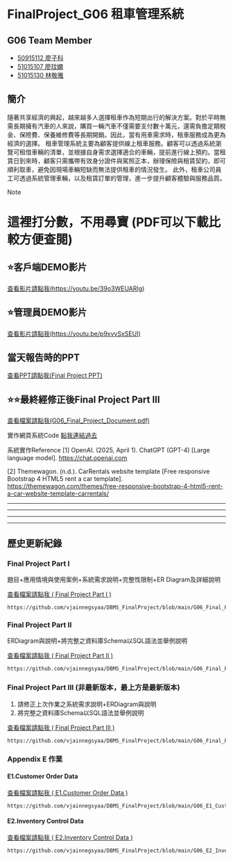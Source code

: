 # FinalProject_G06 租車管理系統

## G06 Team Member
* [50915112 廖子科](https://github.com/LiaoZike)
* [51015107 廖玟嫻](https://github.com/vjainnegsyaa/DBMS_FinalProject)
* [51015130 林敬雅](https://github.com/vjainnegsyaa/DBMS_FinalProject)

## 簡介
隨著共享經濟的興起，越來越多人選擇租車作為短期出行的解決方案。對於平時無需長期擁有汽車的人來說，購買一輛汽車不僅需要支付數十萬元，還需負擔定期稅金、保險費、保養維修費等長期開銷。因此，當有用車需求時，租車服務成為更為經濟的選擇。
租車管理系統主要為顧客提供線上租車服務。顧客可以透過系統瀏覽可租借車輛的清單，並根據自身需求選擇適合的車輛，提前進行線上預約。當租賃日到來時，顧客只需攜帶有效身分證件與駕照正本，辦理保險與租賃契約，即可順利取車，避免因現場車輛短缺而無法提供租車的情況發生。
此外，租車公司員工可透過系統管理車輛，以及租賃訂單的管理，進一步提升顧客體驗與服務品質。


> [!NOTE]
> # 這裡打分數，不用尋寶 (PDF可以下載比較方便查閱)
> ## ⭐客戶端DEMO影片
> [查看影片請點我(https://youtu.be/39o3WEUARIg)](https://youtu.be/39o3WEUARIg)
> ## ⭐管理員DEMO影片
> [查看影片請點我(https://youtu.be/p9xvvSxSEUI)](https://youtu.be/p9xvvSxSEUI)
> ## 當天報告時的PPT
> [查看PPT請點我(Final Project PPT) ](https://github.com/vjainnegsyaa/DBMS_FinalProject/blob/main/G06_Final_Project_Report_PPT.pdf)
> 
> ## ⭐⭐最終經修正後Final Project Part III 
> [查看檔案請點我(G06_Final_Project_Document.pdf) ](https://github.com/vjainnegsyaa/DBMS_FinalProject/blob/main/G06_Final_Project_Document.pdf)
>
> 實作網頁系統Code
> [點我連結過去](https://github.com/LiaoZike/Car_Renntal)

系統實作Reference
[1] OpenAI. (2025, April 1). ChatGPT (GPT-4) [Large language model]. https://chat.openai.com

[2] Themewagon. (n.d.). CarRentals website template [Free responsive Bootstrap 4 HTML5 rent a car template]. https://themewagon.com/themes/free-responsive-bootstrap-4-html5-rent-a-car-website-template-carrentals/

---
---
---
---

## 歷史更新紀錄
### Final Project Part I

題目+應用情境與使用案例+系統需求說明+完整性限制+ER Diagram及詳細說明

[查看檔案請點我 ( Final Project Part I ) ](https://github.com/vjainnegsyaa/DBMS_FinalProject/blob/main/G06_Final_Project_I.pdf)
```!
https://github.com/vjainnegsyaa/DBMS_FinalProject/blob/main/G06_Final_Project_I.pdf
```

### Final Project Part II

ERDiagram與說明+將完整之資料庫Schema以SQL語法並舉例說明

[查看檔案請點我 ( Final Project Part II ) ](https://github.com/vjainnegsyaa/DBMS_FinalProject/blob/main/G06_Final_Project_II.pdf)
```!
https://github.com/vjainnegsyaa/DBMS_FinalProject/blob/main/G06_Final_Project_II.pdf
```

### Final Project Part III (非最新版本，最上方是最新版本)

1. 請修正上次作業之系統需求說明+ERDiagram與說明
2. 將完整之資料庫Schema以SQL語法並舉例說明

[查看檔案請點我 ( Final Project Part III ) ](https://github.com/vjainnegsyaa/DBMS_FinalProject/blob/main/G06_Final_Project_III.pdf)
```!
https://github.com/vjainnegsyaa/DBMS_FinalProject/blob/main/G06_Final_Project_III.pdf
```

### Appendix E 作業

#### E1.Customer Order Data
[查看檔案請點我 ( E1.Customer Order Data ) ](https://github.com/vjainnegsyaa/DBMS_FinalProject/blob/main/G06_E1_Customer_Order_Data.xlsx)
```!
https://github.com/vjainnegsyaa/DBMS_FinalProject/blob/main/G06_E1_Customer_Order_Data.xlsx
```

#### E2.Inventory Control Data
[查看檔案請點我 ( E2.Inventory Control Data ) ](https://github.com/vjainnegsyaa/DBMS_FinalProject/blob/main/G06_E2_Inventory_Contro.xlsx)
```!
https://github.com/vjainnegsyaa/DBMS_FinalProject/blob/main/G06_E2_Inventory_Contro.xlsx
```
